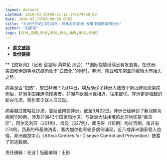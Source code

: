 ```yaml
---
layout: default
Lastmod: 2020-03-28T09:11:12.170574+00:00
date: 2020-03-23T00:00:00.000Z
title: "大流行手记|3月23日：病毒走向非洲 发展中国家疫情抬头"
author: "财新网"
tags: [非洲,疫情,新冠,病例,肺炎,涌现,确诊,欧洲]
---
```


* [**原文链接**](http://www.caixin.com/2020-03-23/101532920.html)
* [**备份链接**](http://archive.ph/eKqVp)


**【财新网】（记者 宿慧娴 黄姝伦 综合）**国际疫情继续呈暴发态势。在欧洲、美国和伊朗等地抗疫仍处于“白热化”的同时，非洲、南亚和东南亚的疫情大有抬头之势。

病毒是否“怕热”，放过非洲？2月14日，埃及确诊了非洲大陆首个新冠肺炎感染病例后，非洲多国接连涌现患者。非洲与欧洲地缘相近，往来密切。非洲更是崛起的新兴市场，吸引着全球人员流动。

病毒越过撒哈拉沙漠，蔓延至南部非洲。截至3月22日，非洲已经确诊了新冠肺炎病例1198例，涉及非洲43个国家和地区。与欧洲大陆接壤的北非地区是“重灾区”，阿尔及利亚（201例）、埃及（327例）、摩洛哥（115例）均过百例，南非有274例，西非的布基纳法索、塞内加尔也有较多病例涌现，近八成非洲国家卷入疫情。非洲疾控中心（Africa Centres for Disease Control and Prevention）披露了前述数据。

责任编辑：任波 | 版面编辑：王影

